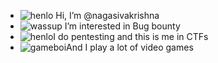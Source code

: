 - ![henlo](https://meritt-gifs.s3-us-west-1.amazonaws.com/reaction/clap-boyo.gif) Hi, I’m @nagasivakrishna
- ![wassup](https://meritt-gifs.s3-us-west-1.amazonaws.com/nerd-life/pepe-hype.gif) I’m interested in Bug bounty
- ![henlo](https://meritt-gifs.s3-us-west-1.amazonaws.com/reaction/cat-typing.gif)I do pentesting and this is me in CTFs
- ![gameboi](https://meritt-gifs.s3-us-west-1.amazonaws.com/reaction/cool-doge.gif)And I play a lot of video games

